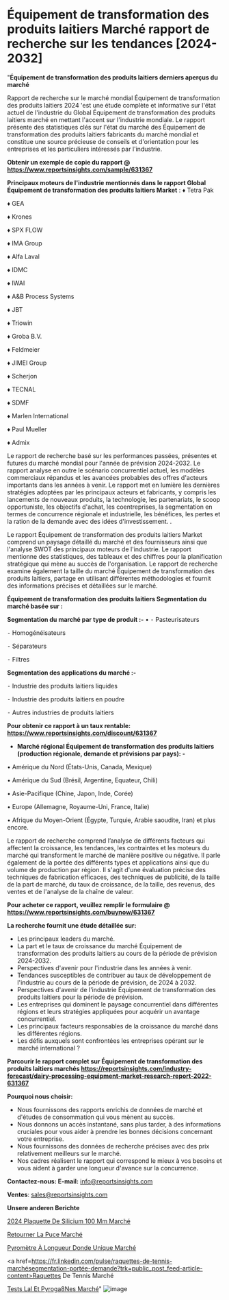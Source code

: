 # Équipement de transformation des produits laitiers Marché rapport de recherche sur les tendances [2024-2032]

"<strong>Équipement de transformation des produits laitiers derniers aperçus du marché</strong>

Rapport de recherche sur le marché mondial Équipement de transformation des produits laitiers 2024 'est une étude complète et informative sur l'état actuel de l'industrie du Global Équipement de transformation des produits laitiers marché en mettant l'accent sur l'industrie mondiale. Le rapport présente des statistiques clés sur l'état du marché des Équipement de transformation des produits laitiers fabricants du marché mondial et constitue une source précieuse de conseils et d'orientation pour les entreprises et les particuliers intéressés par l'industrie.

<strong>Obtenir un exemple de copie du rapport @ <a href=https://www.reportsinsights.com/sample/631367>https://www.reportsinsights.com/sample/631367</a></strong>

<strong>Principaux moteurs de l'industrie mentionnés dans le rapport Global Équipement de transformation des produits laitiers Market</strong> :
♦ Tetra Pak

♦ GEA

♦ Krones

♦ SPX FLOW

♦ IMA Group

♦ Alfa Laval

♦ IDMC

♦ IWAI

♦ A&B Process Systems

♦ JBT

♦ Triowin

♦ Groba B.V.

♦ Feldmeier

♦ JIMEI Group

♦ Scherjon

♦ TECNAL

♦ SDMF

♦ Marlen International

♦ Paul Mueller

♦ Admix

Le rapport de recherche basé sur les performances passées, présentes et futures du marché mondial pour l'année de prévision 2024-2032. Le rapport analyse en outre le scénario concurrentiel actuel, les modèles commerciaux répandus et les avancées probables des offres d'acteurs importants dans les années à venir. Le rapport met en lumière les dernières stratégies adoptées par les principaux acteurs et fabricants, y compris les lancements de nouveaux produits, la technologie, les partenariats, le scoop opportuniste, les objectifs d'achat, les coentreprises, la segmentation en termes de concurrence régionale et industrielle, les bénéfices, les pertes et la ration de la demande avec des idées d'investissement. .

Le rapport Équipement de transformation des produits laitiers Market comprend un paysage détaillé du marché et des fournisseurs ainsi que l'analyse SWOT des principaux moteurs de l'industrie. Le rapport mentionne des statistiques, des tableaux et des chiffres pour la planification stratégique qui mène au succès de l'organisation. Le rapport de recherche examine également la taille du marché Équipement de transformation des produits laitiers, partage en utilisant différentes méthodologies et fournit des informations précises et détaillées sur le marché.

<strong>Équipement de transformation des produits laitiers Segmentation du marché basée sur :</strong>

<strong>Segmentation du marché par type de produit :-</strong>
•
⁃ Pasteurisateurs

⁃ Homogénéisateurs

⁃ Séparateurs

⁃ Filtres

<strong>Segmentation des applications du marché :-</strong>

⁃ Industrie des produits laitiers liquides

⁃ Industrie des produits laitiers en poudre

⁃ Autres industries de produits laitiers

<strong>Pour obtenir ce rapport à un taux rentable: <a href=https://www.reportsinsights.com/discount/631367>https://www.reportsinsights.com/discount/631367</a></strong>
<ul>
  <li><strong>Marché régional Équipement de transformation des produits laitiers (production régionale, demande et prévisions par pays): -</strong></li>
</ul>
• Amérique du Nord (États-Unis, Canada, Mexique)

• Amérique du Sud (Brésil, Argentine, Equateur, Chili)

• Asie-Pacifique (Chine, Japon, Inde, Corée)

• Europe (Allemagne, Royaume-Uni, France, Italie)

• Afrique du Moyen-Orient (Égypte, Turquie, Arabie saoudite, Iran) et plus encore.

Le rapport de recherche comprend l’analyse de différents facteurs qui affectent la croissance, les tendances, les contraintes et les moteurs du marché qui transforment le marché de manière positive ou négative. Il parle également de la portée des différents types et applications ainsi que du volume de production par région. Il s'agit d'une évaluation précise des techniques de fabrication efficaces, des techniques de publicité, de la taille de la part de marché, du taux de croissance, de la taille, des revenus, des ventes et de l'analyse de la chaîne de valeur.

<strong>Pour acheter ce rapport, veuillez remplir le formulaire @   <a href=https://www.reportsinsights.com/buynow/631367>https://www.reportsinsights.com/buynow/631367</a></strong>

<strong>La recherche fournit une étude détaillée sur:</strong>
<ul>
  <li>Les principaux leaders du marché.</li>
  <li>La part et le taux de croissance du marché Équipement de transformation des produits laitiers au cours de la période de prévision 2024-2032.</li>
  <li>Perspectives d'avenir pour l'industrie dans les années à venir.</li>
  <li>Tendances susceptibles de contribuer au taux de développement de l'industrie au cours de la période de prévision, de 2024 à 2032.</li>
  <li>Perspectives d'avenir de l'industrie Équipement de transformation des produits laitiers pour la période de prévision.</li>
  <li>Les entreprises qui dominent le paysage concurrentiel dans différentes régions et leurs stratégies appliquées pour acquérir un avantage concurrentiel.</li>
  <li>Les principaux facteurs responsables de la croissance du marché dans les différentes régions.</li>
  <li>Les défis auxquels sont confrontées les entreprises opérant sur le marché international ?</li>
</ul>

<strong>Parcourir le rapport complet sur Équipement de transformation des produits laitiers marchés <a href=https://reportsinsights.com/industry-forecast/dairy-processing-equipment-market-research-report-2022-631367>https://reportsinsights.com/industry-forecast/dairy-processing-equipment-market-research-report-2022-631367</a></strong>

<strong>Pourquoi nous choisir:</strong>
<ul>
  <li>Nous fournissons des rapports enrichis de données de marché et d'études de consommation qui vous mènent au succès.</li>
  <li>Nous donnons un accès instantané, sans plus tarder, à des informations cruciales pour vous aider à prendre les bonnes décisions concernant votre entreprise.</li>
  <li>Nous fournissons des données de recherche précises avec des prix relativement meilleurs sur le marché.</li>
  <li>Nos cadres réalisent le rapport qui correspond le mieux à vos besoins et vous aident à garder une longueur d'avance sur la concurrence.</li>
</ul>
<strong>Contactez-nous:
</strong><strong>E-mail:</strong> <a href=mailto:info@reportsinsights.com>info@reportsinsights.com</a>

<strong>Ventes</strong>: <a href=mailto:sales@reportsinsights.com>sales@reportsinsights.com</a>

<strong>Unsere anderen Berichte</strong>

<a href=https://www.linkedin.com/pulse/2024-plaquette-de-silicium-100-mm-march%C3%A9-paysage-mcpcc/>2024 Plaquette De Silicium 100 Mm Marché</a>

<a href=https://www.linkedin.com/pulse/retourner-la-puce-march%C3%A9-de-taille-2024-tendance-nsjec/>Retourner La Puce Marché</a>

<a href=https://www.linkedin.com/pulse/pyromètre-à-longueur-donde-unique-marché-2024-qomrc/>Pyromètre À Longueur Donde Unique Marché</a>

<a href=https://fr.linkedin.com/pulse/raquettes-de-tennis-marchésegmentation-portée-demande?trk=public_post_feed-article-content>Raquettes De Tennis Marché</a>

<a href=https://www.linkedin.com/pulse/tests-lal-et-pyrog%C3%A8nes-march%C3%A9-rapport-2024-c0g6f/>Tests Lal Et Pyroga8Nes Marché</a>"
![image](https://github.com/daminid12/RItrends/assets/158430485/d0146ace-b39a-44aa-85f9-9e54551560cd)
